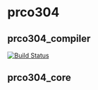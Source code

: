 # prco304


## prco304_compiler
[![Build Status](https://travis-ci.com/bendl/prco304.svg?token=uCNqxYXpT8GvYAGuH7zS&branch=master)](https://travis-ci.com/bendl/prco304)

## prco304_core
